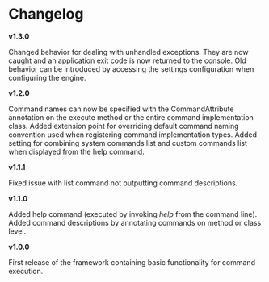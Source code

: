 # Changelog #

__v1.3.0__

Changed behavior for dealing with unhandled exceptions. They are now caught and an application exit code is now returned to the console. Old behavior can be introduced by accessing the settings configuration when configuring the engine.

__v1.2.0__

Command names can now be specified with the CommandAttribute annotation on the execute method or the entire command implementation class.
Added extension point for overriding default command naming convention used when registering command implementation types.
Added setting for combining system commands list and custom commands list when displayed from the help command.

__v1.1.1__

Fixed issue with list command not outputting command descriptions.

__v1.1.0__

Added help command (executed by invoking _help_ from the command line).
Added command descriptions by annotating commands on method or class level.

__v1.0.0__

First release of the framework containing basic functionality for command execution.

